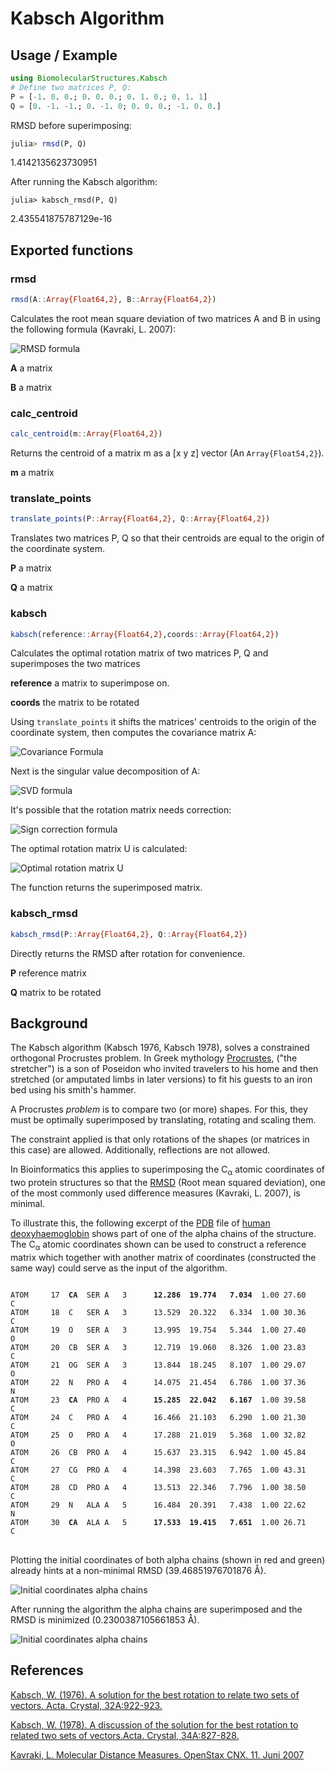 # Kabsch Algorithm

## Usage / Example

```julia
using BiomolecularStructures.Kabsch
# Define two matrices P, Q:
P = [-1. 0. 0.; 0. 0. 0.; 0. 1. 0.; 0. 1. 1]
Q = [0. -1. -1.; 0. -1. 0; 0. 0. 0.; -1. 0. 0.]
```

RMSD before superimposing:

```julia
julia> rmsd(P, Q)
```
1.4142135623730951

After running the Kabsch algorithm:
```
julia> kabsch_rmsd(P, Q)
``` 
2.435541875787129e-16

## Exported functions

### rmsd

```julia
rmsd(A::Array{Float64,2}, B::Array{Float64,2})
```

Calculates the root mean square deviation of two matrices A and B in using the following formula (Kavraki, L. 2007):

![RMSD formula](assets/kabsch/rmsd.png)

**A** a matrix

**B** a matrix

### calc_centroid

```julia
calc_centroid(m::Array{Float64,2})
```

Returns the centroid of a matrix m as a [x y z] vector (An ```Array{Float54,2}```).

**m** a matrix


### translate_points
```julia
translate_points(P::Array{Float64,2}, Q::Array{Float64,2})
```

Translates two matrices P, Q so that their centroids are equal to the origin of the coordinate system.

**P** a matrix

**Q** a matrix

### kabsch

```julia
kabsch(reference::Array{Float64,2},coords::Array{Float64,2})
```

Calculates the optimal rotation matrix of two matrices P, Q and superimposes the two matrices

**reference** a matrix to superimpose on.

**coords** the matrix to be rotated

Using ```translate_points``` it shifts the matrices' centroids to the origin of the coordinate system, then computes the covariance matrix A:

![Covariance Formula](assets/kabsch/cov.png)

Next is the singular value decomposition of A:

![SVD formula](assets/kabsch/svd.png)

It's possible that the rotation matrix needs correction:

![Sign correction formula](assets/kabsch/reflect.png)

The optimal rotation matrix U is calculated:

![Optimal rotation matrix U](assets/kabsch/optu.png)

The function returns the superimposed matrix.

### kabsch_rmsd

```julia
kabsch_rmsd(P::Array{Float64,2}, Q::Array{Float64,2})
```
Directly returns the RMSD after rotation for 
convenience.

**P** reference matrix 

**Q** matrix to be rotated

## Background

The Kabsch algorithm (Kabsch 1976, Kabsch 1978), solves a constrained orthogonal Procrustes problem. In Greek mythology [Procrustes](http://en.wikipedia.org/wiki/Procrustes), ("the stretcher") is a son of Poseidon who invited travelers to his home and then stretched (or amputated limbs in later versions) to fit his guests to an iron bed using his smith's hammer.

A Procrustes *problem* is to compare two (or more) shapes. For this, they must be optimally superimposed by translating, rotating and scaling them.

The constraint applied is that only rotations of the shapes (or matrices in this case) are allowed. Additionally, reflections are not allowed.

In Bioinformatics this applies to superimposing the C<sub>&alpha;</sub> atomic coordinates of two protein structures so that the [RMSD](https://en.wikipedia.org/wiki/Root-mean-square_deviation_of_atomic_positions) (Root mean squared deviation), one of the most commonly used difference measures (Kavraki, L. 2007), is minimal.  

To illustrate this, the following excerpt of the [PDB](https://www.wwpdb.org/documentation/file-format) file of [human deoxyhaemoglobin](http://www.rcsb.org/pdb/explore/explore.do?structureId=2HHB) shows part of one of the alpha chains of the structure. The C<sub>&alpha;</sub> atomic coordinates shown can be used to construct a reference matrix which together with another matrix of coordinates (constructed the same way) could serve as the input of the algorithm.

<pre>
<code>
ATOM     17  <b>CA</b>  SER A   3      <b>12.286  19.774   7.034</b>  1.00 27.60           C  
ATOM     18  C   SER A   3      13.529  20.322   6.334  1.00 30.36           C  
ATOM     19  O   SER A   3      13.995  19.754   5.344  1.00 27.40           O  
ATOM     20  CB  SER A   3      12.719  19.060   8.326  1.00 23.83           C  
ATOM     21  OG  SER A   3      13.844  18.245   8.107  1.00 29.07           O  
ATOM     22  N   PRO A   4      14.075  21.454   6.786  1.00 37.36           N  
ATOM     23  <b>CA</b>  PRO A   4      <b>15.285  22.042   6.167</b>  1.00 39.58           C  
ATOM     24  C   PRO A   4      16.466  21.103   6.290  1.00 21.30           C  
ATOM     25  O   PRO A   4      17.288  21.019   5.368  1.00 32.82           O  
ATOM     26  CB  PRO A   4      15.637  23.315   6.942  1.00 45.84           C  
ATOM     27  CG  PRO A   4      14.398  23.603   7.765  1.00 43.31           C  
ATOM     28  CD  PRO A   4      13.513  22.346   7.796  1.00 38.50           C  
ATOM     29  N   ALA A   5      16.484  20.391   7.438  1.00 22.62           N  
ATOM     30  <b>CA</b>  ALA A   5      <b>17.533  19.415   7.651</b>  1.00 26.71           C 
</code>
</pre>

Plotting the initial coordinates of both alpha chains (shown in red and green) already hints at a non-minimal RMSD  (39.46851976701876 Å).

![Initial coordinates alpha chains](assets/kabsch/alpha_init.png)

After running the algorithm the alpha chains are superimposed and the RMSD is minimized (0.2300387105661853 Å).

![Initial coordinates alpha chains](assets/kabsch/alphas_transformed.png)

## References

[Kabsch, W. (1976). A solution for the best rotation to relate two sets of vectors. Acta. Crystal, 32A:922-923.](http://scripts.iucr.org/cgi-bin/paper?a12999)

[Kabsch, W. (1978). A discussion of the solution for the best rotation to related two sets of vectors.Acta. Crystal, 34A:827-828.](http://scripts.iucr.org/cgi-bin/paper?S0567739478001680)

[Kavraki, L. Molecular Distance Measures. OpenStax CNX. 11. Juni 2007](http://cnx.org/contents/1d5f91b1-dc0b-44ff-8b4d-8809313588f2@23)